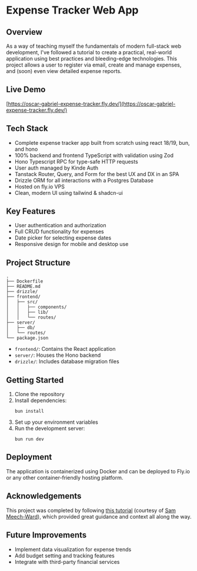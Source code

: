 # Expense Tracker Web App

## Overview

As a way of teaching myself the fundamentals of modern full-stack web development, I've followed a tutorial to create a practical, real-world application using best practices and bleeding-edge technologies. This project allows a user to register via email, create and manage expenses, and (soon) even view detailed expense reports.

## Live Demo

[https://oscar-gabriel-expense-tracker.fly.dev/](https://oscar-gabriel-expense-tracker.fly.dev/)

## Tech Stack

- Complete expense tracker app built from scratch using react 18/19, bun, and hono
- 100% backend and frontend TypeScript with validation using Zod
- Hono Typescript RPC for type-safe HTTP requests
- User auth managed by Kinde Auth
- Tanstack Router, Query, and Form for the best UX and DX in an SPA
- Drizzle ORM for all interactions with a Postgres Database
- Hosted on fly.io VPS
- Clean, modern UI using tailwind & shadcn-ui

## Key Features

- User authentication and authorization
- Full CRUD functionality for expenses
- Date picker for selecting expense dates
- Responsive design for mobile and desktop use

## Project Structure

```
.
├── Dockerfile
├── README.md
├── drizzle/
├── frontend/
│   ├── src/
│   │   ├── components/
│   │   ├── lib/
│   │   └── routes/
├── server/
│   ├── db/
│   └── routes/
└── package.json
```

- `frontend/`: Contains the React application
- `server/`: Houses the Hono backend
- `drizzle/`: Includes database migration files

## Getting Started

1. Clone the repository
2. Install dependencies:
   ```
   bun install
   ```
3. Set up your environment variables
4. Run the development server:
   ```
   bun run dev
   ```

## Deployment

The application is containerized using Docker and can be deployed to Fly.io or any other container-friendly hosting platform.

## Acknowledgements

This project was completed by following [this tutorial](https://www.youtube.com/watch?v=jXyTIQOfTTk&t=3145s) (courtesy of [Sam Meech-Ward](https://github.com/meech-ward)), which provided great guidance and context all along the way.

## Future Improvements

- Implement data visualization for expense trends
- Add budget setting and tracking features
- Integrate with third-party financial services
